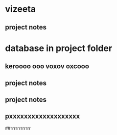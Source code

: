 # vizeeta
## project notes
# database in project folder
## keroooo ooo voxov oxcooo
## project notes
## project notes
## pxxxxxxxxxxxxxxxxxxx
##rrrrrrrrrrrr
